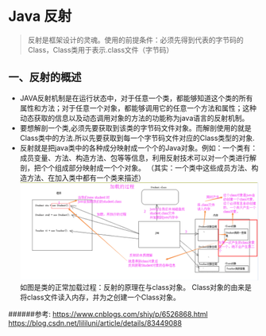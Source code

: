 Java 反射
======

>反射是框架设计的灵魂。使用的前提条件：必须先得到代表的字节码的Class，Class类用于表示.class文件（字节码）

一、反射的概述
------
* JAVA反射机制是在运行状态中，对于任意一个类，都能够知道这个类的所有属性和方法；对于任意一个对象，都能够调用它的任意一个方法和属性；这种动态获取的信息以及动态调用对象的方法的功能称为java语言的反射机制。
* 要想解剖一个类,必须先要获取到该类的字节码文件对象。而解剖使用的就是Class类中的方法.所以先要获取到每一个字节码文件对应的Class类型的对象.
* 反射就是把java类中的各种成分映射成一个个的Java对象。例如：一个类有：成员变量、方法、构造方法、包等等信息，利用反射技术可以对一个类进行解剖，把个个组成部分映射成一个个对象。
   （其实：一个类中这些成员方法、构造方法、在加入类中都有一个类来描述）
   ![class](http://github.com/xidianlina/java_practice/raw/master/picture/class.jpg)
   如图是类的正常加载过程：反射的原理在与class对象。
   Class对象的由来是将class文件读入内存，并为之创建一个Class对象。
   
   
######参考:
https://www.cnblogs.com/shiy/p/6526868.html
https://blog.csdn.net/lililuni/article/details/83449088